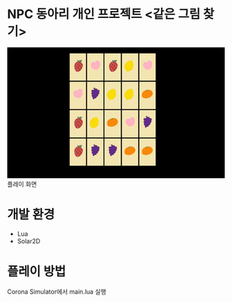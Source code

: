 # NPC 동아리 개인 프로젝트 &lt;같은 그림 찾기>
![캡쳐](https://github.com/gynhyunkim/NPC-minigame/blob/master/sample_play.gif)
플레이 화면

# 개발 환경
- Lua
- Solar2D

# 플레이 방법
Corona Simulator에서 main.lua 실행
